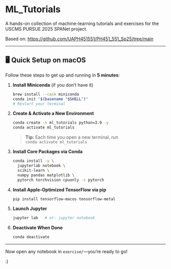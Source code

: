 # ML_Tutorials

A hands-on collection of machine-learning tutorials and exercises for the USCMS PURSUE 2025 SPANet project.

Based on: https://github.com/UAPH451551/PH451_551_Sp25/tree/main

---

## 🖥 Quick Setup on macOS

Follow these steps to get up and running in **5 minutes**:

1. **Install Miniconda** (if you don’t have it)

    ```bash
    brew install --cask miniconda
    conda init "$(basename "$SHELL")"
    # Restart your terminal
    ```

2. **Create & Activate a New Environment**

    ```bash
    conda create -n ml_tutorials python=3.9 -y
    conda activate ml_tutorials
    ```

    > **Tip:** Each time you open a new terminal, run  
    > `conda activate ml_tutorials`

3. **Install Core Packages via Conda**

    ```bash
    conda install -y \
      jupyterlab notebook \
      scikit-learn \
      numpy pandas matplotlib \
      pytorch torchvision cpuonly -c pytorch
    ```

4. **Install Apple-Optimized TensorFlow via pip**

    ```bash
    pip install tensorflow-macos tensorflow-metal
    ```

5. **Launch Jupyter**

    ```bash
    jupyter lab   # or: jupyter notebook
    ```

6. **Deactivate When Done**

    ```bash
    conda deactivate
    ```

---

Now open any notebook in `exercise/`—you’re ready to go!  


:)
